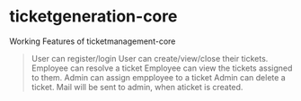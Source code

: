 # ticketgeneration-core
Working Features of ticketmanagement-core
>User can register/login
>User can create/view/close their tickets.
>Employee can resolve a ticket
>Employee can view the tickets assigned to them.
>Admin can assign empployee to a ticket
>Admin can delete a ticket.
>Mail will be sent to admin, when aticket is created.
